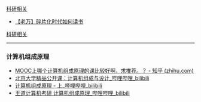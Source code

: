 <!-- - [计划](学习方法/学习计划.md) -->

[科研相关](费曼学习法.md ':include')

- [【老万】碎片化时代如何读书](https://mp.weixin.qq.com/s/vc569s33WeHwy3dcMYb2AA)

[科研相关](学习编程感悟.md ':include')

<!-- [科研相关](命名数据网络.md ':include') -->

---

### 计算机组成原理

- [MOOC上哪个计算机组成原理的课比较好啊，求推荐。？ - 知乎 (zhihu.com)](https://www.zhihu.com/question/384549626)
- [北京大学精品公开课：计算机组成与设计_哔哩哔哩_bilibili](https://www.bilibili.com/video/BV1tp4y197Av)
- [计算机组成原理 - 上_哔哩哔哩_bilibili](https://www.bilibili.com/video/BV1fp4y1Y7vG)
- [王道计算机考研 计算机组成原理_哔哩哔哩_bilibili](https://www.bilibili.com/video/BV1BE411D7ii)